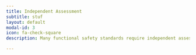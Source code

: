```yaml
---
title: Independent Assessment
subtitle: stuf
layout: default
modal-id: 3
icon: fa-check-square
description: Many functional safety standards require independent assessment and audit. Black Ice Systems can help with functional safety assessments (FSA), audits, independent verification and code reviews. As well as being a requirement of standards, these processes help to identify key problem areas in the safety process. Clear recommendations and expert advice allow you to address issues, and improve the quality and efficiency of future activities.

---
```

